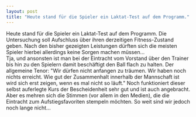 ```yaml
---
layout: post
title: "Heute stand für die Spieler ein Laktat-Test auf dem Programm."
---
```


Heute stand für die Spieler ein Laktat-Test auf dem Programm. Die Untersuchung soll Aufschluss über ihren derzeitigen Fitness-Zustand geben. Nach den bisher gezeigten Leistungen dürften sich die meisten Spieler hierbei allerdings keine Sorgen machen müssen...  
Tja, und ansonsten ist man bei der Eintracht vom Vorstand über den Trainer bis hin zu den Spielern damit beschäftigt den Ball flach zu halten. Der allgemeine Tenor: "Wir dürfen nicht anfangen zu träumen. Wir haben noch nichts erreicht. Wie gut der Zusammenhalt innerhalb der Mannschaft ist wird sich erst zeigen, wenn es mal nicht so läuft." Noch funktioniert dieser selbst auferlegte Kurs der Bescheidenheit sehr gut und ist auch angebracht. Aber es mehren sich die Stimmen (vor allem in den Medien), die die Eintracht zum Aufstiegsfavoriten stempeln möchten. So weit sind wir jedoch noch lange nicht...
